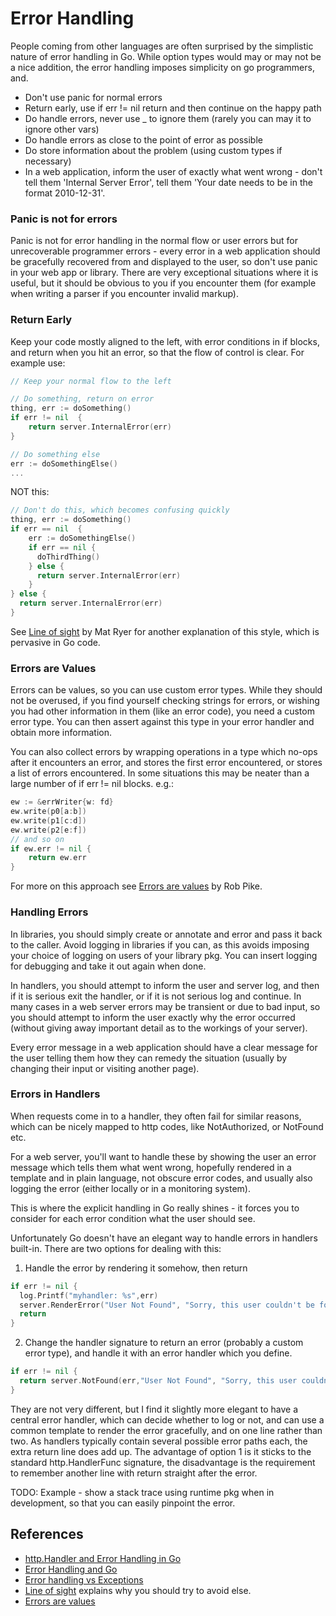 # Error Handling

People coming from other languages are often surprised by the simplistic nature of error handling in Go. While option types would may or may not be a nice addition, the error handling imposes simplicity on go programmers, and. 

* Don't use panic for normal errors
* Return early, use if err != nil return and then continue on the happy path
* Do handle errors, never use _ to ignore them (rarely you can may it to ignore other vars)
* Do handle errors as close to the point of error as possible 
* Do store information about the problem (using custom types if necessary)
* In a web application, inform the user of exactly what went wrong - don't tell them 'Internal Server Error', tell them 'Your date needs to be in the format 2010-12-31'.

### Panic is not for errors

Panic is not for error handling in the normal flow or user errors but for unrecoverable programmer errors - every error in a web application should be gracefully recovered from and displayed to the user, so don't use panic in your web app or library. There are very exceptional situations where it is useful, but it should be obvious to you if you encounter them (for example when writing a parser if you encounter invalid markup).

### Return Early 

Keep your code mostly aligned to the left, with error conditions in if blocks, and return when you hit an error, so that the flow of control is clear. For example use:

```go
// Keep your normal flow to the left

// Do something, return on error
thing, err := doSomething()
if err != nil  { 
    return server.InternalError(err)
}

// Do something else 
err := doSomethingElse()
...
```

NOT this:

```go
// Don't do this, which becomes confusing quickly
thing, err := doSomething()
if err == nil  { 
    err := doSomethingElse()
    if err == nil {
      doThirdThing()
    } else {
      return server.InternalError(err)
    }
} else {
  return server.InternalError(err)
}
```

See [Line of sight](https://medium.com/@matryer/line-of-sight-in-code-186dd7cdea88) by Mat Ryer for another explanation of this style, which is pervasive in Go code. 


### Errors are Values

Errors can be values, so you can use custom error types. While they should not be overused, if you find yourself checking strings for errors, or wishing you had other information in them (like an error code), you need a custom error type. You can then assert against this type in your error handler and obtain more information. 

You can also collect errors by wrapping operations in a type which no-ops after it encounters an error, and stores the first error encountered, or stores a list of errors encountered. In some situations this may be neater than a large number of if err != nil blocks. e.g.:

```go
ew := &errWriter{w: fd}
ew.write(p0[a:b])
ew.write(p1[c:d])
ew.write(p2[e:f])
// and so on
if ew.err != nil {
    return ew.err
}
```

For more on this approach see [Errors are values](https://blog.golang.org/errors-are-values) by Rob Pike.

### Handling Errors 

In libraries, you should simply create or annotate and error and pass it back to the caller. Avoid logging in libraries if you can, as this avoids imposing your choice of logging on users of your library pkg. You can insert logging for debugging and take it out again when done. 

In handlers, you should attempt to inform the user and server log, and then if it is serious exit the handler, or if it is not serious log and continue. In many cases in a web server errors may be transient or due to bad input, so you should attempt to inform the user exactly why the error occurred (without giving away important detail as to the workings of your server). 

Every error message in a web application should have a clear message for the user telling them how they can remedy the situation (usually by changing their input or visiting another page). 

### Errors in Handlers

When requests come in to a handler, they often fail for similar reasons, which can be nicely mapped to http codes, like NotAuthorized, or NotFound etc. 

For a web server, you'll want to handle these by showing the user an error message which tells them what went wrong, hopefully rendered in a template and in plain language, not obscure error codes, and usually also logging the error (either locally or in a monitoring system).

This is where the explicit handling in Go really shines - it forces you to consider for each error condition what the user should see. 

Unfortunately Go doesn't have an elegant way to handle errors in handlers built-in. There are two options for dealing with this:

1. Handle the error by rendering it somehow, then return

```go
if err != nil {
  log.Printf("myhandler: %s",err)
  server.RenderError("User Not Found", "Sorry, this user couldn't be found")
  return
}
```

2. Change the handler signature to return an error (probably a custom error type), and handle it with an error handler which you define. 

```go
if err != nil {
  return server.NotFound(err,"User Not Found", "Sorry, this user couldn't be found")
}
```

They are not very different, but I find it slightly more elegant to have a central error handler, which can decide whether to log or not, and can use a common template to render the error gracefully, and on one line rather than two. As handlers typically contain several possible error paths each, the extra return line does add up. The advantage of option 1 is it sticks to the standard http.HandlerFunc signature, the disadvantage is the requirement to remember another line with return straight after the error.  


TODO: Example - show a stack trace using runtime pkg when in development, so that you can easily pinpoint the error. 


## References 

* [http.Handler and Error Handling in Go](https://elithrar.github.io/article/http-handler-error-handling-revisited/)
* [Error Handling and Go](https://blog.golang.org/error-handling-and-go)
* [Error handling vs Exceptions](https://dave.cheney.net/2014/11/04/error-handling-vs-exceptions-redux)
* [Line of sight](https://medium.com/@matryer/line-of-sight-in-code-186dd7cdea88) explains why you should try to avoid else.
* [Errors are values](https://blog.golang.org/errors-are-values) 